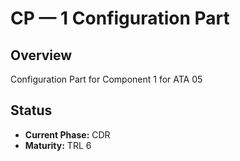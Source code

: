 # CP — 1 Configuration Part

## Overview
Configuration Part for Component 1 for ATA 05

## Status
- **Current Phase:** CDR
- **Maturity:** TRL 6

